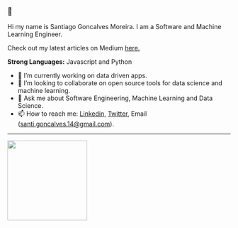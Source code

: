 ### 👋

<p>Hi my name is Santiago Goncalves Moreira. I am a Software and Machine Learning Engineer.</p>

<p>Check out my latest articles on Medium <a href="https://medium.com/@sgoncalves" target="_blank">here.</a>

<strong>Strong Languages:</strong> Javascript and Python


<ul>
  
  <li>🔭 I’m currently working on data driven apps.</li>
  <li>👯 I’m looking to collaborate on open source tools for data science and machine learning.</li>
  <li>💬 Ask me about Software Engineering, Machine Learning and Data Science.</li>
  <li>📫 How to reach me:  <a href="https://www.linkedin.com/in/santiagoncalves/" target="_blank">Linkedin</a>, <a href="https://twitter.com/SantiagoGonca14" target="_blank">Twitter</a>,  Email (<a href="mailto:santi.goncalves.14@gmail.com">santi.goncalves.14@gmail.com</a>).</li>
</ul>




--------------




<p>
<!-- GitHub Stats -->
<img height="180em" src="https://github-readme-stats.vercel.app/api?username=sagoncalves&show_icons=true&hide_border=true&count_private=true&theme=tokyonight&include_all_commits=true&hide=commits" />
</p>





<!--
**sagoncalves/sagoncalves** is a ✨ _special_ ✨ repository because its `README.md` (this file) appears on your GitHub profile.

Here are some ideas to get you started:

- 🔭 I’m currently working on ...
- 🌱 I’m currently learning ...
- 👯 I’m looking to collaborate on ...
- 🤔 I’m looking for help with ...
- 💬 Ask me about ...
- 📫 How to reach me: ...
- 😄 Pronouns: ...
- ⚡ Fun fact: ...
-->
